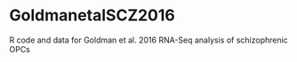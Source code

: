 # GoldmanetalSCZ2016
R code and data for Goldman et al. 2016 RNA-Seq analysis of schizophrenic OPCs
